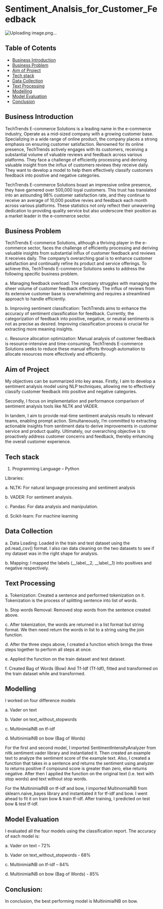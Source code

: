 # Sentiment_Analsis_for_Customer_Feedback

![Uploading image.png…]()

## Table of Cotents
- [Business Introduction](#Business-Introduction)
- [Business Problem](#Business-Problem)
- [Aim of Project](#Aim-of-Project)
- [Tech stack](#Tech-stack)
- [Data Collection](#Data-Collection)
- [Text Processing](#Text-Processing)
- [Modelling](Modelling)
- [Model Evaluation](Model-Evaluation)
- [Conclusion](#conclusion)

## Business Introduction
TechTrends E-commerce Solutions is a leading name in the e-commerce industry, Operate as a mid-sized company with a growing customer base. Specializing in a wide range of online product, the company places a strong emphasis on ensuring customer satisfaction. Renowned for its online presence, TechTrends actively engages with its customers, receiving a substantial volume of valuable reviews and feedback across various platforms. They face a challenge of efficiently processing and deriving valuable insight from the influx of customers reviews they receive daily. They want to develop a model to help them effectively classify customers feedback into positive and negative categories.

TechTrends E-commerce Solutions boast an impressive online presence, they have garnered over 500,000 loyal customers. This trust has translated into an astounding 98% customer satisfaction rate, and they continue to receive an average of 10,000 positive revies and feedback each month across various platforms. These statistics not only reflect their unwavering dedication to providing quality service but also underscore their position as a market leader in the e-commerce sector.

## Business Problem
TechTrends E-commerce Solutions, although a thriving player in the e-commerce sector, faces the challenge of efficiently processing and deriving valuable insights from substantial influx of customer feedback and reviews it receives daily. The company’s overarching goal is to enhance customer satisfaction and continually refine its product and service offerings. To achieve this, TechTrends E-commerce Solutions seeks to address the following specific business problem.

a.	Managing feedback overload: The company struggles with managing the sheer volume of customer feedback effectively. The influx of reviews from its extensive customer base is overwhelming and requires a streamlined approach to handle efficiently.

b.	Improving sentiment classification: TechTrends aims to enhance the accuracy of sentiment classification for feedback. Currently, the categorization of feedback into positive, negative, or neutral sentiments is not as precise as desired. Improving classification process is crucial for extracting more meaning insights.

c.	Resource allocation optimization: Manual analysis of customer feedback is resource-intensive and time-consuming. TechTrends E-commerce Solutions seeks to reduce these manual efforts through automation to allocate resources more effectively and efficiently.

## Aim of Project
My objectives can be summarized into key areas. Firstly, I aim to develop a sentiment analysis model using NLP techniques, allowing me to effectively classify customer feedback into positive and negative categories.

Secondly, I focus on implementation and performance comparison of sentiment analysis tools like NLTK and VADER.

In tandem, I aim to provide real-time sentiment analysis results to relevant teams, enabling prompt action. Simultaneously, I’m committed to extracting actionable insights from sentiment data to derive improvements in customer service and product quality. Ultimately, our overarching objective is to proactively address customer concerns and feedback, thereby enhancing the overall customer experience.

## Tech stack
1.	Programming Language – Python

Libraries:

a.	NLTK: For natural language processing and sentiment analysis

b.	VADER: For sentiment analysis.

c.	Pandas: For data analysis and manipulation.

d.	Scikit-learn: For machine learning

## Data Collection
a.	Data Loading: Loaded in the train and test dataset using the pd.read_csv() format. I also ran data cleaning on the two datasets to see if my dataset was in the right shape for analysis. 

b.	Mapping: I mapped the labels (__label__2, __label__1) into positives and negative respectively.

## Text Processing
a.  Tokenization: Created a sentence and performed tokenization on it. Tokenization is the process of splitting sentence into list of words.

b.	Stop words Removal: Removed stop words from the sentence created above. 

c.	After tokenization, the words are returned in a list format but string format. We then need return the words in list to a string using the join function.

d.	After the three steps above, I created a function which brings the three steps together to perform all steps at once.

e.	Applied the function on the train dataset and test dataset.

f.	Created Bag of Words (Bow) And Tf-Idf (Tf-Idf), fitted and transformed on the train dataset while and transformed.

## Modelling
I worked on four difference models

a. Vader on text

b. Vader on text_without_stopwords

c. MultinimialNB on tf-idf

d. MultinimialNB on bow (Bag of Words)

For the first and second model, I imported SentimentIntensityAnalyzer from nltk.sentiment.vader library and instantiated it. Then created an example text to analyze the sentiment score of the example text. Also, I created a function that takes in a sentence and returns the sentiment using analyzer to returns positive if compound score is greater than zero, else returns negative. After then I applied the function on the original text (i.e. text with stop words) and text without stop words.

For the MultinimialNB on tf-idf and bow, I imported MultinomialNB from sklearn.naive_bayes library and instantiated it for tf-idf and bow. I went ahead to fit it on train bow & train tf-idf. After training, I predicted on test bow & test tf-idf.

## Model Evaluation
I evaluated all the four models using the classification report. The accuracy of each model is:

a.	Vader on text – 72%

b.	Vader on text_without_stopwords - 68%

c.	MultinimialNB on tf-idf – 84%

d.	MultinimialNB on bow (Bag of Words) - 85%

## Conclusion:
In conclusion, the best performing model is MultinimialNB on bow.







